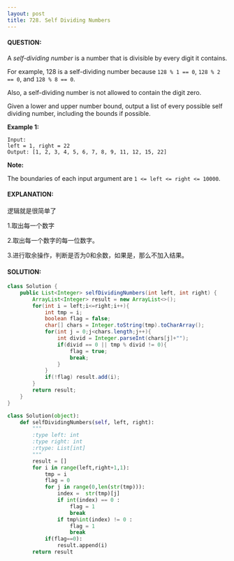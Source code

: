 ```yaml
---
layout: post
title: 728. Self Dividing Numbers
---
```


#### QUESTION:

A *self-dividing number* is a number that is divisible by every digit it contains.

For example, 128 is a self-dividing number because `128 % 1 == 0`, `128 % 2 == 0`, and `128 % 8 == 0`.

Also, a self-dividing number is not allowed to contain the digit zero.

Given a lower and upper number bound, output a list of every possible self dividing number, including the bounds if possible.

**Example 1:**

```
Input: 
left = 1, right = 22
Output: [1, 2, 3, 4, 5, 6, 7, 8, 9, 11, 12, 15, 22]

```

**Note:**

The boundaries of each input argument are `1 <= left <= right <= 10000`.

#### EXPLANATION:

逻辑就是很简单了

1.取出每一个数字

2.取出每一个数字的每一位数字。

3.进行取余操作，判断是否为0和余数，如果是，那么不加入结果。

#### SOLUTION:

```JAVA
class Solution {
    public List<Integer> selfDividingNumbers(int left, int right) {
        ArrayList<Integer> result = new ArrayList<>();
        for(int i = left;i<=right;i++){
            int tmp = i;
            boolean flag = false;
            char[] chars = Integer.toString(tmp).toCharArray();
            for(int j = 0;j<chars.length;j++){
                int divid = Integer.parseInt(chars[j]+"");
                if(divid == 0 || tmp % divid != 0){
                    flag = true;
                    break;
                }
            }
            if(!flag) result.add(i);
        }
        return result;
    }
}
```

```python
class Solution(object):
    def selfDividingNumbers(self, left, right):
        """
        :type left: int
        :type right: int
        :rtype: List[int]
        """
        result = []
        for i in range(left,right+1,1):
            tmp = i
            flag = 0
            for j in range(0,len(str(tmp))):
                index =  str(tmp)[j]
                if int(index) == 0 :
                    flag = 1
                    break
                if tmp%int(index) != 0 :
                    flag = 1
                    break
            if(flag==0):
                result.append(i)
        return result
  
```


